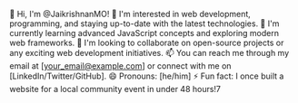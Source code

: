 
👋 Hi, I'm @JaikrishnanMO!
👀 I'm interested in web development, programming, and staying up-to-date with the latest technologies.
🌱 I'm currently learning advanced JavaScript concepts and exploring modern web frameworks.
💞️ I'm looking to collaborate on open-source projects or any exciting web development initiatives.
📫 You can reach me through my email at [your_email@example.com] or connect with me on [LinkedIn/Twitter/GitHub].
😄 Pronouns: [he/him]
⚡ Fun fact: I once built a website for a local community event in under 48 hours!7

<!---
JaikrishnanMO/JaikrishnanMO is a ✨ special ✨ repository because its `README.md` (this file) appears on your GitHub profile.
You can click the Preview link to take a look at your changes.
--->
